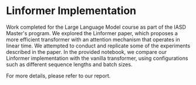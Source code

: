 # Linformer Implementation

Work completed for the Large Language Model course as part of the IASD Master's program. We explored the Linformer paper, which proposes a more efficient transformer with an attention mechanism that operates in linear time. We attempted to conduct and replicate some of the experiments described in the paper. In the provided notebook, we compare our Linformer implementation with the vanilla transformer, using configurations such as different sequence lengths and batch sizes.

For more details, please refer to our report.
